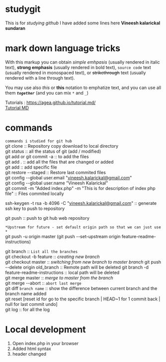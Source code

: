 # studygit
This is for *studying github* 
I have added some lines here
**Vineesh kalarickal sundaran**

# mark down language tricks
With this markup you can obtain *simple emhpasis* (usually rendered in italic text), **strong emphasis** (usually rendered in bold text), `source code` text (usually rendered in monospaced text), or ~~strikethrough~~ text (usually rendered with a line through text).  

You may use also _this_ or __this__ notation to emphatize text, and you can use all them _**`together`**_ (and you can mix `*` and `_`)  

Tutorials : <https://agea.github.io/tutorial.md/>  
[Tutorial MD](https://agea.github.io/tutorial.md/)


# commands  
`commands i studied for git hub`  
git clone  :: Repository copy download to local directory  
git status :: all the status of git (add / modified)  
git add or git commit -a :: to add the files  
git add . :: add all the files that are changed or added  
git add <filename> :: add specific file  
git restore --staged <filename> :: Restore last commited files  
git config --global user.email "vineesh.kalarickal@gmail.com"  
git config --global user.name "Vineesh Kalarickal"  
git commit -m "Added index.php" -m "This is for description of index php file" :: Files commited locally  

ssh-keygen -t rsa -b 4096 -C "vineesh.kalarickal@gmail.com" :: generate ssh key to push to repository

git push :: push to git hub web repository  

`*Upstream for future - set default origin path so that we can just use *`  
git push -u origin master 
(git push --set-upstream origin feature-readme-instructions)

git branch :: `List all the branches`  
git checkout -b feature :: *creating new branch*  
git checkout master :: *switching from new branch to master branch* 
git push --delete origin old_branch :: Remote path will be deleted
git branch -d feature-readme-instructions :: local path will be deleted  
git merge master :: *merge to master from the branch*  
git merge --abort :: `abort last merge`  
git diff `branch name` :: show the difference between current branch and the branch name added  
git reset [reset id for go to the specific branch | HEAD~1 for 1 commit back | null for last commit undo]  
git log :: for all the log  




# Local development
1. Open index.php in your browser  
2. Added html syntax
3. header changed
